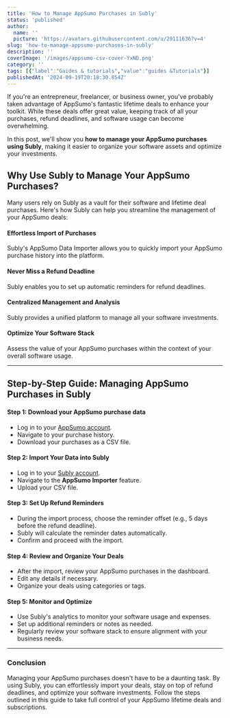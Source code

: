 ```yaml
---
title: 'How to Manage AppSumo Purchases in Subly'
status: 'published'
author:
  name: ''
  picture: 'https://avatars.githubusercontent.com/u/29111636?v=4'
slug: 'how-to-manage-appsumo-purchases-in-subly'
description: ''
coverImage: '/images/appsumo-csv-cover-YxND.png'
category: ''
tags: [{"label":"Guides & tutorials","value":"guides &Tutorials"}]
publishedAt: '2024-09-19T20:18:30.854Z'
---
```


If you're an entrepreneur, freelancer, or business owner, you've probably taken advantage of AppSumo's fantastic lifetime deals to enhance your toolkit. While these deals offer great value, keeping track of all your purchases, refund deadlines, and software usage can become overwhelming.

In this post, we'll show you **how to manage your AppSumo purchases using Subly**, making it easier to organize your software assets and optimize your investments.

## Why Use Subly to Manage Your AppSumo Purchases?

Many users rely on Subly as a vault for their software and lifetime deal purchases. Here's how Subly can help you streamline the management of your AppSumo deals:

#### Effortless Import of Purchases

Subly's AppSumo Data Importer allows you to quickly import your AppSumo purchase history into the platform.

#### Never Miss a Refund Deadline

Subly enables you to set up automatic reminders for refund deadlines.

#### Centralized Management and Analysis

Subly provides a unified platform to manage all your software investments.

#### Optimize Your Software Stack

Assess the value of your AppSumo purchases within the context of your overall software usage.

---

## Step-by-Step Guide: Managing AppSumo Purchases in Subly

#### Step 1: Download your AppSumo purchase data

- Log in to your [AppSumo account](https://appsumo.com/account/products/).
- Navigate to your purchase history.
- Download your purchases as a CSV file.

#### **Step 2: Import Your Data into Subly**

- Log in to your [Subly account](https://web.subly.app/).
- Navigate to the **AppSumo Importer** feature.
- Upload your CSV file.

#### **Step 3: Set Up Refund Reminders**

- During the import process, choose the reminder offset (e.g., 5 days before the refund deadline).
- Subly will calculate the reminder dates automatically.
- Confirm and proceed with the import.

#### **Step 4: Review and Organize Your Deals**

- After the import, review your AppSumo purchases in the dashboard.
- Edit any details if necessary.
- Organize your deals using categories or tags.

#### **Step 5: Monitor and Optimize**

- Use Subly's analytics to monitor your software usage and expenses.
- Set up additional reminders or notes as needed.
- Regularly review your software stack to ensure alignment with your business needs.

---

### Conclusion

Managing your AppSumo purchases doesn't have to be a daunting task. By using Subly, you can effortlessly import your deals, stay on top of refund deadlines, and optimize your software investments. Follow the steps outlined in this guide to take full control of your AppSumo lifetime deals and subscriptions.